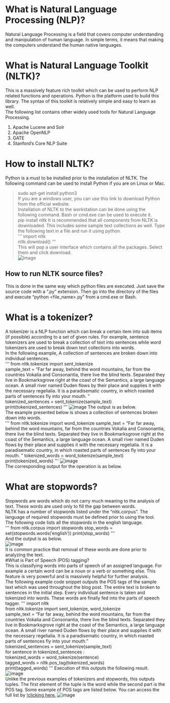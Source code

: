 # What is Natural Language Processing (NLP)?  
Natural Language Processing is a field that covers computer understanding and ma­nip­u­la­tion of human language. In simple terms, it means that making the computers understand the human native languages.  
# What is Natural Language Toolkit (NLTK)?  
This is a massively feature rich toolkit which can be used to perform NLP related functions and operations. Python is the platform used to build this library. The syntax of this toolkit is relatively simple and easy to learn as well.  
The following list contains other widely used tools for Natural Language Processing.  
1. Apache Lucene and Solr
2. Apache OpenNLP
3. GATE
4. Stanford’s Core NLP Suite
# How to install NLTK?  
Python is a must to be installed prior to the installation of NLTK. The following command can be used to install Python if you are on Linux or Mac.  
> sudo apt-get install python3  
If you are a windows user, you can use this link to download Python from the official website.  
Installation of NLTK to the workstation can be done using the following command. Bash or cmd.exe can be used to execute it.  
> pip install nltk
It is recommended that all components from NLTK is downloaded. This includes some sample text collections as well. Type the following text in a file and run it using python.  
''' import nltk    
nltk.download() '''  
This will pop a user interface which contains all the packages. Select them and click download.  
![image](https://miro.medium.com/max/581/1*Ey870pKTMadpGq0dS-yGJw.png)  
## How to run NLTK source files?  
This is done in the same way which python files are executed. Just save the source code with a “.py” extension. Then go into the directory of the files and execute “python <file_name>.py” from a cmd.exe or Bash.  
# What is a tokenizer?  
A tokenizer is a NLP function which can break a certain item into sub items (if possible) according to a set of given rules. For example, sentence tokenizers are used to break a collection of text into sentences while word tokenizers are used to break down text collections into words.  
In the following example, A collection of sentences are broken down into individual sentences.  
''' from nltk.tokenize import sent_tokenize  
sample_text = “Far far away, behind the word mountains, far from the countries Vokalia and Consonantia, there live the blind texts. Separated they live in Bookmarksgrove right at the coast of the Semantics, a large language ocean. A small river named Duden flows by their place and supplies it with the necessary regelialia. It is a paradisematic country, in which roasted parts of sentences fly into your mouth. ”  
tokenized_sentences = sent_tokenize(sample_text)
print(tokenized_sentences) '''
![image](https://miro.medium.com/max/638/1*8K5RRgfZYt5yP-L3wzBfhg.png)
The output is as below.  
The example presented below is shows a collection of sentences broken down into words.  
''' from nltk.tokenize import word_tokenize
sample_text = “Far far away, behind the word mountains, far from the countries Vokalia and Consonantia, there live the blind texts. Separated they live in Bookmarksgrove right at the coast of the Semantics, a large language ocean. A small river named Duden flows by their place and supplies it with the necessary regelialia. It is a paradisematic country, in which roasted parts of sentences fly into your mouth. ”
tokenized_words = word_tokenize(sample_text)
print(tokenized_words) '''
![image](https://miro.medium.com/max/640/1*xzYcIOhnVCd1k1uBT7xhnw.png)  
The corresponding output for the operation is as below.  
# What are stopwords?  
Stopwords are words which do not carry much meaning to the analysis of text. These words are used only to fill the gap between words.  
NLTK has a number of stopwords listed under the “nltk.corpus”. The language of required stopwords must be defined prior to using the tool.  
The following code lists all the stopwords in the english language.  
''' from nltk.corpus import stopwords
stop_words = set(stopwords.words(‘english’))
print(stop_words) '''  
And the output is as below.  
![image](https://miro.medium.com/max/639/1*fmgVQR4IO7rzi42ofkJovQ.png)  
It is common practice that removal of these words are done prior to analyzing the text.  
#What is Part of Speech (POS) tagging?  
This is classifying words into parts of speech of an assigned language. For example a certain word can be a noun or a verb or something else. This feature is very powerful and is massively helpful for further analysis.  
The following example code snippet outputs the POS tags of the sample text which was used throughout the blog post. The entire text is broken to sentences in the initial step. Every individual sentence is taken and tokenized into words. These words are finally fed into the parts of speech tagger.
''' import nltk  
from nltk.tokenize import sent_tokenize, word_tokenize  
sample_text = “Far far away, behind the word mountains, far from the countries Vokalia and Consonantia, there live the blind texts. Separated they live in Bookmarksgrove right at the coast of the Semantics, a large language ocean. A small river named Duden flows by their place and supplies it with the necessary regelialia. It is a paradisematic country, in which roasted parts of sentences fly into your mouth.”  
tokenized_sentences = sent_tokenize(sample_text)  
for sentence in tokenized_sentences :  
tokenized_words = word_tokenize(sentence)  
tagged_words = nltk.pos_tag(tokenized_words)  
print(tagged_words) '''
Execution of this outputs the following result.  
![image](https://miro.medium.com/max/643/1*WrA7eI5z35rnn_SWd6BOgA.png)  
Unlike the previous examples of tokenizers and stopwords, this outputs tuples. The first element of the tuple is the word while the second part is the POS tag. Some example of POS tags are listed below. You can access the full list by [!clicking here.](https://www.ling.upenn.edu/courses/Fall_2003/ling001/penn_treebank_pos.html)
![image](https://miro.medium.com/max/389/1*sReyvS29xlcibWrWbjygPw.png)
